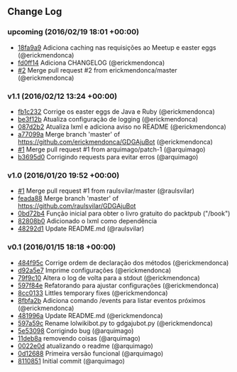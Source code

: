 ## Change Log

### upcoming (2016/02/19 18:01 +00:00)
- [18fa9a9](https://github.com/erickmendonca/GDGAjuBot/commit/18fa9a9a1aaad4f9b84db8577d874cd36241104b) Adiciona caching nas requisições ao Meetup e easter eggs (@erickmendonca)
- [fd0ff14](https://github.com/erickmendonca/GDGAjuBot/commit/fd0ff1454be3c683434139236f729ce019bdf2fe) Adiciona CHANGELOG (@erickmendonca)
- [#2](https://github.com/erickmendonca/GDGAjuBot/pull/2) Merge pull request #2 from erickmendonca/master (@erickmendonca)

### v1.1 (2016/02/12 13:24 +00:00)
- [fb1c232](https://github.com/erickmendonca/GDGAjuBot/commit/fb1c23288813a4d0a131979d8617b770e137003e) Corrige os easter eggs de Java e Ruby (@erickmendonca)
- [be3f12b](https://github.com/erickmendonca/GDGAjuBot/commit/be3f12bc816c764b1b74f6de40cba196f61ec436) Atualiza configuração de logging (@erickmendonca)
- [087d2b2](https://github.com/erickmendonca/GDGAjuBot/commit/087d2b221d0739f365505bc1d4af9fd0cf3695ff) Atualiza lxml e adiciona aviso no README (@erickmendonca)
- [a77099a](https://github.com/erickmendonca/GDGAjuBot/commit/a77099ae0c4c659ce8ca7ceb6b71bcb9ab6b054b) Merge branch 'master' of https://github.com/erickmendonca/GDGAjuBot (@erickmendonca)
- [#1](https://github.com/erickmendonca/GDGAjuBot/pull/1) Merge pull request #1 from arquimago/patch-1 (@arquimago)
- [b3695d0](https://github.com/erickmendonca/GDGAjuBot/commit/b3695d0bdcaea619365d60c644324efa53ebf257) Corrigindo requests para evitar erros (@arquimago)

### v1.0 (2016/01/20 19:52 +00:00)
- [#1](https://github.com/erickmendonca/GDGAjuBot/pull/1) Merge pull request #1 from raulsvilar/master (@raulsvilar)
- [feada88](https://github.com/erickmendonca/GDGAjuBot/commit/feada887b03efe1f4c7898eb69dbe342ead3ef04) Merge branch 'master' of https://github.com/raulsvilar/GDGAjuBot
- [0bd72b4](https://github.com/erickmendonca/GDGAjuBot/commit/0bd72b4473673d73a1840b3f58c56b6deb9cf7cb) Função inicial para obter o livro gratuito do packtpub ("/book")
- [82808b0](https://github.com/erickmendonca/GDGAjuBot/commit/82808b0e966811f1d0fa54c32e31f3a061fa717d) Adicionado o lxml como dependência
- [48292d1](https://github.com/erickmendonca/GDGAjuBot/commit/48292d1838a34b070741542413e66de42b0c206f) Update README.md (@raulsvilar)

### v0.1 (2016/01/15 18:18 +00:00)
- [484f95c](https://github.com/erickmendonca/GDGAjuBot/commit/484f95cf6e93504b8cf6aa6e4de41253c8574aa7) Corrige ordem de declaração dos métodos (@erickmendonca)
- [d92a5e7](https://github.com/erickmendonca/GDGAjuBot/commit/d92a5e7efbf52a060b79f90cdeec6549a90e1cf7) Imprime configurações (@erickmendonca)
- [79f9c10](https://github.com/erickmendonca/GDGAjuBot/commit/79f9c105dbe7143ce85bd328dc03d8eefe5f2b85) Altera o log de volta para a stdout (@erickmendonca)
- [597f84e](https://github.com/erickmendonca/GDGAjuBot/commit/597f84e0bb9330442d1058f61b749cc32aec53ca) Refatorando para ajustar configurações (@erickmendonca)
- [8cc0133](https://github.com/erickmendonca/GDGAjuBot/commit/8cc0133d42975225b2e91bd5305fcce633fec267) Littles temporary fixes (@erickmendonca)
- [8fbfa2b](https://github.com/erickmendonca/GDGAjuBot/commit/8fbfa2b77dce7b836441dd463f0682b1bde32261) Adiciona comando /events para listar eventos próximos (@erickmendonca)
- [481996a](https://github.com/erickmendonca/GDGAjuBot/commit/481996ae7f52c5afaf5dd490d413cbef594ec8c0) Update README.md (@erickmendonca)
- [597a59c](https://github.com/erickmendonca/GDGAjuBot/commit/597a59cdb85e87cf8f980747cb463d68352b0c91) Rename lolwikibot.py to gdgajubot.py (@erickmendonca)
- [5e53098](https://github.com/erickmendonca/GDGAjuBot/commit/5e530983118267448cfaa91a6fc11c0bc1615130) Corrigindo bug (@arquimago)
- [11deb8a](https://github.com/erickmendonca/GDGAjuBot/commit/11deb8a5acc36a55bc363ec38f87b70da01ccbbb) removendo coisas (@arquimago)
- [0022e0d](https://github.com/erickmendonca/GDGAjuBot/commit/0022e0d326f7a682d01f171cb37cf947796e4b1f) atualizando o readme (@arquimago)
- [0d12688](https://github.com/erickmendonca/GDGAjuBot/commit/0d126880f0f665ef3824f4d3ce7c6295d05e5402) Primeira versão funcional (@arquimago)
- [8110851](https://github.com/erickmendonca/GDGAjuBot/commit/8110851c4703ff38cd6680dba7cc3937f9e9551d) Initial commit (@arquimago)